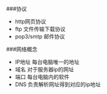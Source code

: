 ###协议
* http网页协议
* ftp 文件传输下载协议
* pop3/smtp 邮件协议

###网络概念
+ IP地址  每台电脑唯一的地址
+ 域名 对于服务器ip的网址
+ 端口 每台电脑内的软件
+ DNS 负责解析网址得到对应的ip地址